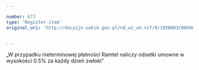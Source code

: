 ```yaml
---

number: 673
type: 'Register item'
original_uri: 'http://decyzje.uokik.gov.pl/nd_wz_um.nsf/0/1D5BAD1C06D46CA1C12572DD0032964D?OpenDocument'


---
```


„W przypadku nieterminowej płatności Ramtel naliczy odsetki umowne w wysokości 0.5% za każdy dzień zwłoki”
